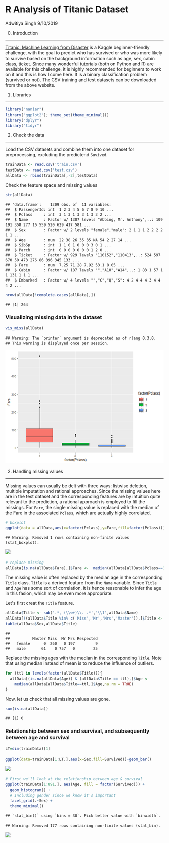 R Analysis of Titanic Dataset
================
Adwitiya Singh
9/10/2019

0. Introduction
---------------

[Titanic: Machine Learning from Disaster](https://www.kaggle.com/c/titanic) is a Kaggle beginner-friendly challenge, with the goal to predict who has survived or who was more likely to survive based on the background information such as age, sex, cabin class, ticket. Since many wonderful tutorials (both on Python and R) are available for this challenge, it is highly recommended for beginners to work on it and this is how I come here. It is a binary classification problem (survived or not). The CSV training and test datasets can be downloaded from the above website.

1. Libraries
------------

``` r
library("naniar")
library("ggplot2"); theme_set(theme_minimal())
library("dplyr")
library("tidyr")
```

2. Check the data
-----------------

Load the CSV datasets and combine them into one dataset for preprocessing, excluding the predictend `Suvived`.

``` r
trainData <- read.csv('train.csv')
testData <- read.csv('test.csv')
allData <- rbind(trainData[,-2],testData)
```

Check the feature space and missing values

``` r
str(allData)
```

    ## 'data.frame':    1309 obs. of  11 variables:
    ##  $ PassengerId: int  1 2 3 4 5 6 7 8 9 10 ...
    ##  $ Pclass     : int  3 1 3 1 3 3 1 3 3 2 ...
    ##  $ Name       : Factor w/ 1307 levels "Abbing, Mr. Anthony",..: 109 191 358 277 16 559 520 629 417 581 ...
    ##  $ Sex        : Factor w/ 2 levels "female","male": 2 1 1 1 2 2 2 2 1 1 ...
    ##  $ Age        : num  22 38 26 35 35 NA 54 2 27 14 ...
    ##  $ SibSp      : int  1 1 0 1 0 0 0 3 0 1 ...
    ##  $ Parch      : int  0 0 0 0 0 0 0 1 2 0 ...
    ##  $ Ticket     : Factor w/ 929 levels "110152","110413",..: 524 597 670 50 473 276 86 396 345 133 ...
    ##  $ Fare       : num  7.25 71.28 7.92 53.1 8.05 ...
    ##  $ Cabin      : Factor w/ 187 levels "","A10","A14",..: 1 83 1 57 1 1 131 1 1 1 ...
    ##  $ Embarked   : Factor w/ 4 levels "","C","Q","S": 4 2 4 4 4 3 4 4 4 2 ...

``` r
nrow(allData[!complete.cases(allData),])
```

    ## [1] 264

### Visualizing missing data in the dataset

``` r
vis_miss(allData)
```

    ## Warning: The `printer` argument is deprecated as of rlang 0.3.0.
    ## This warning is displayed once per session.

![](test_files/figure-markdown_github/unnamed-chunk-4-1.png)

2. Handling missing values
--------------------------

Missing values can usually be delt with three ways: listwise deletion, multiple imputation and rational approaches. Since the missing values here are in the test dataset and the corresponding features are by intuition quite relevant to the prediction, a rational approach is employed to fill the missings. For `Fare`, the single missing value is replaced with the median of the Fare in the associated `Pclass`, which are actually highly correlated.

``` r
# boxplot
ggplot(data = allData,aes(x=factor(Pclass),y=Fare,fill=factor(Pclass))) + geom_boxplot(notch = FALSE)
```

    ## Warning: Removed 1 rows containing non-finite values (stat_boxplot).

![](test_files/figure-markdown_github/unnamed-chunk-5-1.png)

``` r
# replace missing
allData[is.na(allData$Fare),]$Fare <-  median(allData[allData$Pclass==3,]$Fare,na.rm = TRUE)
```

The missing value is often replaced by the median age in the corresponding `Title` class. `Title` is a derived feature from the `Name` variable. Since `Title` and `Age` has some sort of correlation, it is hence reasonable to infer the age in this fasion, which may be even more appropriate.

Let's first creat the `Title` feature.

``` r
allData$Title <- sub('.*, (\\w+)\\. .*','\\1',allData$Name)
allData[!(allData$Title %in% c('Miss','Mr','Mrs','Master')),]$Title <- 'Respected'
table(allData$Sex,allData$Title)
```

    ##         
    ##          Master Miss  Mr Mrs Respected
    ##   female      0  260   0 197         9
    ##   male       61    0 757   0        25

Replace the missing ages with the median in the corresponding `Title`. Note that using median instead of mean is to reduce the influence of outliers.

``` r
for (ttl in levels(factor(allData$Title))){
  allData[(is.na(allData$Age)) & (allData$Title == ttl),]$Age <- 
    median(allData[allData$Title==ttl,]$Age,na.rm = TRUE)
}
```

Now, let us check that all missing values are gone.

``` r
sum(is.na(allData))
```

    ## [1] 0

### Relationship between sex and survival, and subsequently between age and survival

``` r
LT=dim(trainData)[1]

ggplot(data=trainData[1:LT,],aes(x=Sex,fill=Survived))+geom_bar()
```

![](test_files/figure-markdown_github/unnamed-chunk-9-1.png)

``` r
# First we'll look at the relationship between age & survival
ggplot(trainData[1:891,], aes(Age, fill = factor(Survived))) + 
  geom_histogram() + 
  # Including gender since we know it's important
  facet_grid(.~Sex) + 
  theme_minimal()
```

    ## `stat_bin()` using `bins = 30`. Pick better value with `binwidth`.

    ## Warning: Removed 177 rows containing non-finite values (stat_bin).

![](test_files/figure-markdown_github/unnamed-chunk-9-2.png)
